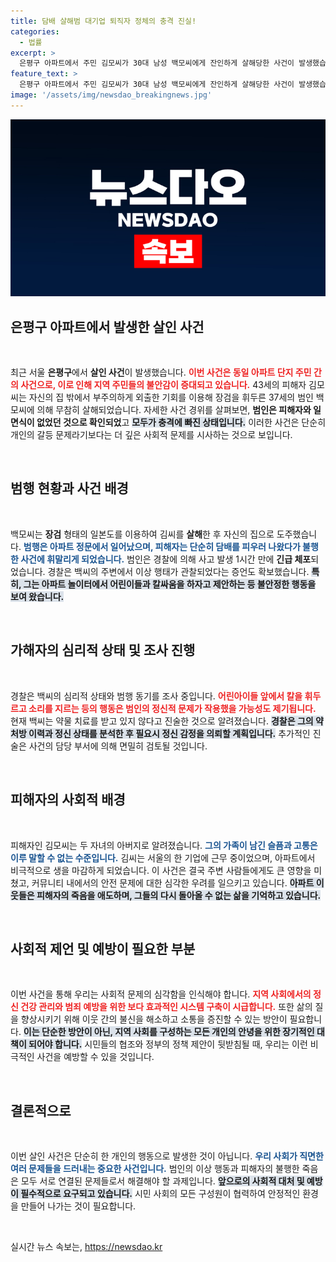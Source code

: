 ```yaml
---
title: 담배 살해범 대기업 퇴직자 정체의 충격 진실!
categories:
  - 법률
excerpt: >
  은평구 아파트에서 주민 김모씨가 30대 남성 백모씨에게 잔인하게 살해당한 사건이 발생했습니다. 백씨는 전혀 알지 못했던 피해자를 장검으로 공격하며 범행 후 도주했지만, 한 시간 만에 체포되었습니다. 경찰은 그의 범행 동기에 대한 조사를 진행 중입니다.
feature_text: >
  은평구 아파트에서 주민 김모씨가 30대 남성 백모씨에게 잔인하게 살해당한 사건이 발생했습니다. 백씨는 전혀 알지 못했던 피해자를 장검으로 공격하며 범행 후 도주했지만, 한 시간 만에 체포되었습니다. 경찰은 그의 범행 동기에 대한 조사를 진행 중입니다.
image: '/assets/img/newsdao_breakingnews.jpg'
---
```


<p><img src="/assets/img/newsdao_breakingnews.jpg" alt="firstkoreanews 속보" /></p>

<h2 data-ke-size="size26">은평구 아파트에서 발생한 살인 사건</h2>

<p data-ke-size="size16">&nbsp;</p>

<p>최근 서울 <strong>은평구</strong>에서 <strong>살인 사건</strong>이 발생했습니다. <b><span style="color: #ee2323;">이번 사건은 동일 아파트 단지 주민 간의 사건으로, 이로 인해 지역 주민들의 불안감이 증대되고 있습니다.</span></b> 43세의 피해자 김모씨는 자신의 집 밖에서 부주의하게 외출한 기회를 이용해 장검을 휘두른 37세의 범인 백모씨에 의해 무참히 살해되었습니다. 자세한 사건 경위를 살펴보면, <strong>범인은 피해자와 일면식이 없었던 것으로 확인되었</strong>고 <b><span style="background-color: #21538527;">모두가 충격에 빠진 상태입니다.</span></b> 이러한 사건은 단순히 개인의 갈등 문제라기보다는 더 깊은 사회적 문제를 시사하는 것으로 보입니다. </p>

<p data-ke-size="size16">&nbsp;</p>

<h2 data-ke-size="size26">범행 현황과 사건 배경</h2>

<p data-ke-size="size16">&nbsp;</p>

<p>백모씨는 <strong>장검</strong> 형태의 일본도를 이용하여 김씨를 <strong>살해</strong>한 후 자신의 집으로 도주했습니다. <b><span style="color: #1a5490;">범행은 아파트 정문에서 일어났으며, 피해자는 단순히 담배를 피우러 나왔다가 불행한 사건에 휘말리게 되었습니다.</span></b> 범인은 경찰에 의해 사고 발생 1시간 만에 <strong>긴급 체포</strong>되었습니다. 경찰은 백씨의 주변에서 이상 행태가 관찰되었다는 증언도 확보했습니다. <b><span style="background-color: #21538527;">특히, 그는 아파트 놀이터에서 어린이들과 칼싸움을 하자고 제안하는 등 불안정한 행동을 보여 왔습니다.</span></b></p>

<p data-ke-size="size16">&nbsp;</p>

<h2 data-ke-size="size26">가해자의 심리적 상태 및 조사 진행</h2>

<p data-ke-size="size16">&nbsp;</p>

<p>경찰은 백씨의 심리적 상태와 범행 동기를 조사 중입니다. <b><span style="color: #ee2323;">어린아이들 앞에서 칼을 휘두르고 소리를 지르는 등의 행동은 범인의 정신적 문제가 작용했을 가능성도 제기됩니다.</span></b> 현재 백씨는 약물 치료를 받고 있지 않다고 진술한 것으로 알려졌습니다. <b><span style="background-color: #21538527;">경찰은 그의 약 처방 이력과 정신 상태를 분석한 후 필요시 정신 감정을 의뢰할 계획입니다.</span></b> 추가적인 진술은 사건의 담당 부서에 의해 면밀히 검토될 것입니다. </p>

<p data-ke-size="size16">&nbsp;</p>

<h2 data-ke-size="size26">피해자의 사회적 배경</h2>

<p data-ke-size="size16">&nbsp;</p>

<p>피해자인 김모씨는 두 자녀의 아버지로 알려졌습니다. <b><span style="color: #1a5490;">그의 가족이 남긴 슬픔과 고통은 이루 말할 수 없는 수준입니다.</span></b> 김씨는 서울의 한 기업에 근무 중이었으며, 아파트에서 비극적으로 생을 마감하게 되었습니다. 이 사건은 결국 주변 사람들에게도 큰 영향을 미쳤고, 커뮤니티 내에서의 안전 문제에 대한 심각한 우려를 일으키고 있습니다. <b><span style="background-color: #21538527;">아파트 이웃들은 피해자의 죽음을 애도하며, 그들의 다시 돌아올 수 없는 삶을 기억하고 있습니다.</span></b></p>

<p data-ke-size="size16">&nbsp;</p>

<h2 data-ke-size="size26">사회적 제언 및 예방이 필요한 부분</h2>

<p data-ke-size="size16">&nbsp;</p>

<p>이번 사건을 통해 우리는 사회적 문제의 심각함을 인식해야 합니다. <b><span style="color: #ee2323;">지역 사회에서의 정신 건강 관리와 범죄 예방을 위한 보다 효과적인 시스템 구축이 시급합니다.</span></b> 또한 삶의 질을 향상시키기 위해 이웃 간의 불신을 해소하고 소통을 증진할 수 있는 방안이 필요합니다. <b><span style="background-color: #21538527;">이는 단순한 방안이 아닌, 지역 사회를 구성하는 모든 개인의 안녕을 위한 장기적인 대책이 되어야 합니다.</span></b> 시민들의 협조와 정부의 정책 제안이 뒷받침될 때, 우리는 이런 비극적인 사건을 예방할 수 있을 것입니다.</p>

<p data-ke-size="size16">&nbsp;</p>

<h2 data-ke-size="size26">결론적으로</h2>

<p data-ke-size="size16">&nbsp;</p>

<p>이번 살인 사건은 단순히 한 개인의 행동으로 발생한 것이 아닙니다. <b><span style="color: #1a5490;">우리 사회가 직면한 여러 문제들을 드러내는 중요한 사건입니다.</span></b> 범인의 이상 행동과 피해자의 불행한 죽음은 모두 서로 연결된 문제들로서 해결해야 할 과제입니다. <b><span style="background-color: #21538527;">앞으로의 사회적 대처 및 예방이 필수적으로 요구되고 있습니다.</span></b> 시민 사회의 모든 구성원이 협력하여 안정적인 환경을 만들어 나가는 것이 필요합니다. </p>

<p data-ke-size="size16">&nbsp;</p>
실시간 뉴스 속보는, <a href="https://newsdao.kr" rel="dofollow">https://newsdao.kr</a>


